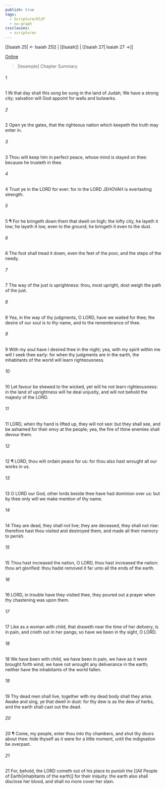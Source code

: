 ```yaml
---
publish: true
tags:
  - Scripture/OldT
  - no-graph
cssclasses:
  - scriptures
---
```

[[Isaiah 25| ← Isaiah 25]] | [[Isaiah]] | [[Isaiah 27| Isaiah 27 →]]

[Online](https://churchofjesuschrist.org/study/scriptures/ot/isa/26?lang=eng)

>[!example] Chapter Summary
>
###### 1
1 IN that day shall this song be sung in the land of Judah; We have a strong city; salvation will God appoint for walls and bulwarks.
###### 2
2 Open ye the gates, that the righteous nation which keepeth the truth may enter in.
###### 3
3 Thou wilt keep him in perfect peace, whose mind is stayed on thee: because he trusteth in thee.
###### 4
4 Trust ye in the LORD for ever: for in the LORD JEHOVAH is everlasting strength:
###### 5
5 ¶ For he bringeth down them that dwell on high; the lofty city, he layeth it low; he layeth it low, even to the ground; he bringeth it even to the dust.
###### 6
6 The foot shall tread it down, even the feet of the poor, and the steps of the needy.
###### 7
7 The way of the just is uprightness: thou, most upright, dost weigh the path of the just.
###### 8
8 Yea, in the way of thy judgments, O LORD, have we waited for thee; the desire of our soul is to thy name, and to the remembrance of thee.
###### 9
9 With my soul have I desired thee in the night; yea, with my spirit within me will I seek thee early: for when thy judgments are in the earth, the inhabitants of the world will learn righteousness.
###### 10
10 Let favour be shewed to the wicked, yet will he not learn righteousness: in the land of uprightness will he deal unjustly, and will not behold the majesty of the LORD.
###### 11
11 LORD, when thy hand is lifted up, they will not see: but they shall see, and be ashamed for their envy at the people; yea, the fire of thine enemies shall devour them.
###### 12
12 ¶ LORD, thou wilt ordain peace for us: for thou also hast wrought all our works in us.
###### 13
13 O LORD our God, other lords beside thee have had dominion over us: but by thee only will we make mention of thy name.
###### 14
14 They are dead, they shall not live; they are deceased, they shall not rise: therefore hast thou visited and destroyed them, and made all their memory to perish.
###### 15
15 Thou hast increased the nation, O LORD, thou hast increased the nation: thou art glorified: thou hadst removed it far unto all the ends of the earth.
###### 16
16 LORD, in trouble have they visited thee, they poured out a prayer when thy chastening was upon them.
###### 17
17 Like as a woman with child, that draweth near the time of her delivery, is in pain, and crieth out in her pangs; so have we been in thy sight, O LORD.
###### 18
18 We have been with child, we have been in pain, we have as it were brought forth wind; we have not wrought any deliverance in the earth; neither have the inhabitants of the world fallen.
###### 19
19 Thy dead men shall live, together with my dead body shall they arise.  Awake and sing, ye that dwell in dust: for thy dew is as the dew of herbs, and the earth shall cast out the dead.
###### 20
20 ¶ Come, my people, enter thou into thy chambers, and shut thy doors about thee: hide thyself as it were for a little moment, until the indignation be overpast.
###### 21
21 For, behold, the LORD cometh out of his place to punish the [[All People of Earth|inhabitants of the earth]] for their iniquity: the earth also shall disclose her blood, and shall no more cover her slain.



